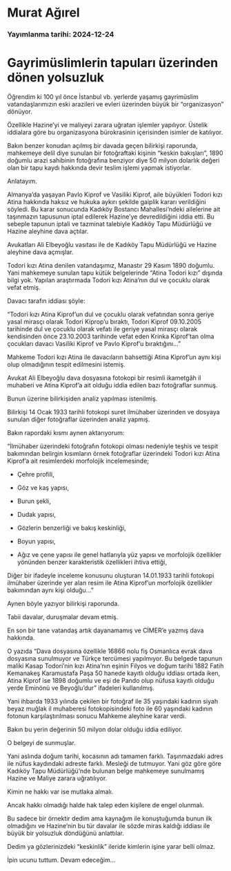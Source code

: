 # Murat Ağırel

### Yayımlanma tarihi: 2024-12-24

# Gayrimüslimlerin tapuları üzerinden dönen yolsuzluk

Öğrendim ki 100 yıl önce İstanbul vb. yerlerde yaşamış gayrimüslim vatandaşlarımızın eski arazileri ve evleri üzerinden büyük bir “organizasyon” dönüyor.

Özellikle Hazine’yi ve maliyeyi zarara uğratan işlemler yapılıyor. Üstelik iddialara göre bu organizasyona bürokrasinin içerisinden isimler de katılıyor.

Bakın benzer konudan açılmış bir davada geçen bilirkişi raporunda, mahkemeye delil diye sunulan bir fotoğraftaki kişinin “keskin bakışları”, 1890 doğumlu arazi sahibinin fotoğrafına benziyor diye 50 milyon dolarlık değeri olan bir tapu kaydı hakkında devir teslim işlemi yapmak istiyorlar.



Anlatayım.

Almanya’da yaşayan Pavlo Kiprof ve Vasiliki Kiprof, aile büyükleri Todori kızı Atina hakkında haksız ve hukuka aykırı şekilde gaiplik kararı verildiğini söyledi. Bu karar sonucunda Kadıköy Bostancı Mahallesi’ndeki ailelerine ait taşınmazın tapusunun iptal edilerek Hazine’ye devredildiğini iddia etti. Bu sebeple tapunun iptali ve tazminat talebiyle Kadıköy Tapu Müdürlüğü ve Hazine aleyhine dava açtılar.

Avukatları Ali Elbeyoğlu vasıtası ile de Kadıköy Tapu Müdürlüğü ve Hazine aleyhine dava açmışlar.

Todori kızı Atina denilen vatandaşımız, Manastır 29 Kasım 1890 doğumlu. Yani mahkemeye sunulan tapu kütük belgelerinde “Atina Todori kızı” dışında bilgi yok. Yapılan araştırmada Todori kızı Atina’nın dul ve çocuklu olarak vefat etmiş.

Davacı tarafın iddiası şöyle:

“Todori kızı Atina Kiprof’un dul ve çocuklu olarak vefatından sonra geriye yasal mirasçı olarak Todori Kiprop’u bıraktı, Todori Kiprof 09.10.2005 tarihinde dul ve çocuklu olarak vefatı ile geriye yasal mirasçı olarak kendisinden önce 23.10.2003 tarihinde vefat eden Krinka Kiprof’tan olma çocukları davacı Vasiliki Kiprof ve Pavlo Kiprof’u bıraktığını…”

Mahkeme Todori kızı Atina ile davacıların bahsettiği Atina Kiprof’un aynı kişi olup olmadığının tespit edilmesini istemiş.

Avukat Ali Elbeyoğlu dava dosyasına fotokopi bir resimli ikametgâh il muhaberi ve Atina Kiprof’a ait olduğu iddia edilen bazı fotoğraflar sunmuş.

Bunun üzerine bilirkişiden analiz yapılması istenilmiş.

Bilirkişi 14 Ocak 1933 tarihli fotokopi suret ilmühaber üzerinden ve dosyaya sunulan diğer fotoğraflar üzerinden analiz yapmış.

Bakın rapordaki kısmı aynen aktarıyorum:

“İlmühaber üzerindeki fotoğrafın fotokopi olması nedeniyle teşhis ve tespit bakımından belirgin kısımların örnek fotoğraflar üzerindeki Todori kızı Atina Kiprof’a ait resimlerdeki morfolojik incelemesinde;

- Çehre profili,

- Göz ve kaş yapısı,

- Burun şekli,

- Dudak yapısı,

- Gözlerin benzerliği ve bakış keskinliği,

- Boyun yapısı,

- Ağız ve çene yapısı ile genel hatlarıyla yüz yapısı ve morfolojik özellikler yönünden benzer karakteristik özellikleri ihtiva ettiği,

Diğer bir ifadeyle inceleme konusunu oluşturan 14.01.1933 tarihli fotokopi ilmühaber üzerinde yer alan resim ile Atina Kiprof’un morfolojik özellikler bakımından aynı kişi olduğu…”



Aynen böyle yazıyor bilirkişi raporunda.

Tabii davalar, duruşmalar devam etmiş.

En son bir tane vatandaş artık dayanamamış ve CİMER’e yazmış dava hakkında.

O yazıda “Dava dosyasına özellikle 16866 nolu fiş Osmanlıca evrak dava dosyasına sunulmuyor ve Türkçe tercümesi yapılmıyor. Bu belgede tapunun maliki Kasap Todori’nin kızı Atina’nın eşinin Filyos ve doğum tarihi 1882 Fatih Kemanakeş Karamustafa Paşa 50 hanede kayıtlı olduğu iddiası ortada iken, Atina Kiprof ise 1898 doğumlu ve eşi de Pando olup nüfusa kayıtlı olduğu yerde Eminönü ve Beyoğlu’dur” ifadeleri kullanılmış.

Yani ihbarda 1933 yılında çekilen bir fotoğraf ile 35 yaşındaki kadının siyah beyaz muğlak il muhaberesi fotokopisindeki foto ile 60 yaşındaki kadının fotonun karşılaştırılması sonucu Mahkeme aleyhine karar verdi.

Bakın bu yerin değerinin 50 milyon dolar olduğu iddia ediliyor.

O belgeyi de sunmuşlar.

Yani aslında doğum tarihi, kocasının adı tamamen farklı. Taşınmazdaki adres ile nüfus kaydındaki adreste farklı. Mesleği de tutmuyor. Yani göz göre göre Kadıköy Tapu Müdürlüğü’nde bulunan belge mahkemeye sunulmamış Hazine ve Maliye zarara uğratılıyor.



Kimin ne hakkı var ise mutlaka almalı.

Ancak hakkı olmadığı halde hak talep eden kişilere de engel olunmalı.

Bu sadece bir örnektir dedim ama kaynağım ile konuştuğumda bunun ilk olmadığını ve Hazine’nin bu tür davalar ile sözde miras kaldığı iddiası ile büyük bir yolsuzluk döndüğünü anlattılar.

Dedim ya gözlerinizdeki “keskinlik” ileride kimlerin işine yarar belli olmaz.

İpin ucunu tuttum. Devam edeceğim...

